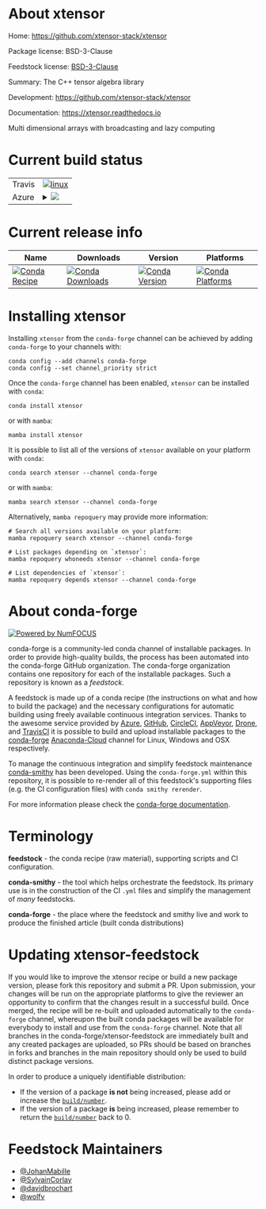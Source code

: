 About xtensor
=============

Home: https://github.com/xtensor-stack/xtensor

Package license: BSD-3-Clause

Feedstock license: [BSD-3-Clause](https://github.com/conda-forge/xtensor-feedstock/blob/main/LICENSE.txt)

Summary: The C++ tensor algebra library

Development: https://github.com/xtensor-stack/xtensor

Documentation: https://xtensor.readthedocs.io

Multi dimensional arrays with broadcasting and lazy computing

Current build status
====================


<table><tr>
    <td>Travis</td>
    <td>
      <a href="https://app.travis-ci.com/conda-forge/xtensor-feedstock">
        <img alt="linux" src="https://img.shields.io/travis/com/conda-forge/xtensor-feedstock/main.svg?label=Linux">
      </a>
    </td>
  </tr>
    
  <tr>
    <td>Azure</td>
    <td>
      <details>
        <summary>
          <a href="https://dev.azure.com/conda-forge/feedstock-builds/_build/latest?definitionId=2226&branchName=main">
            <img src="https://dev.azure.com/conda-forge/feedstock-builds/_apis/build/status/xtensor-feedstock?branchName=main">
          </a>
        </summary>
        <table>
          <thead><tr><th>Variant</th><th>Status</th></tr></thead>
          <tbody><tr>
              <td>linux_64</td>
              <td>
                <a href="https://dev.azure.com/conda-forge/feedstock-builds/_build/latest?definitionId=2226&branchName=main">
                  <img src="https://dev.azure.com/conda-forge/feedstock-builds/_apis/build/status/xtensor-feedstock?branchName=main&jobName=linux&configuration=linux%20linux_64_" alt="variant">
                </a>
              </td>
            </tr><tr>
              <td>linux_aarch64</td>
              <td>
                <a href="https://dev.azure.com/conda-forge/feedstock-builds/_build/latest?definitionId=2226&branchName=main">
                  <img src="https://dev.azure.com/conda-forge/feedstock-builds/_apis/build/status/xtensor-feedstock?branchName=main&jobName=linux&configuration=linux%20linux_aarch64_" alt="variant">
                </a>
              </td>
            </tr><tr>
              <td>linux_ppc64le</td>
              <td>
                <a href="https://dev.azure.com/conda-forge/feedstock-builds/_build/latest?definitionId=2226&branchName=main">
                  <img src="https://dev.azure.com/conda-forge/feedstock-builds/_apis/build/status/xtensor-feedstock?branchName=main&jobName=linux&configuration=linux%20linux_ppc64le_" alt="variant">
                </a>
              </td>
            </tr><tr>
              <td>osx_64</td>
              <td>
                <a href="https://dev.azure.com/conda-forge/feedstock-builds/_build/latest?definitionId=2226&branchName=main">
                  <img src="https://dev.azure.com/conda-forge/feedstock-builds/_apis/build/status/xtensor-feedstock?branchName=main&jobName=osx&configuration=osx%20osx_64_" alt="variant">
                </a>
              </td>
            </tr><tr>
              <td>osx_arm64</td>
              <td>
                <a href="https://dev.azure.com/conda-forge/feedstock-builds/_build/latest?definitionId=2226&branchName=main">
                  <img src="https://dev.azure.com/conda-forge/feedstock-builds/_apis/build/status/xtensor-feedstock?branchName=main&jobName=osx&configuration=osx%20osx_arm64_" alt="variant">
                </a>
              </td>
            </tr><tr>
              <td>win_64</td>
              <td>
                <a href="https://dev.azure.com/conda-forge/feedstock-builds/_build/latest?definitionId=2226&branchName=main">
                  <img src="https://dev.azure.com/conda-forge/feedstock-builds/_apis/build/status/xtensor-feedstock?branchName=main&jobName=win&configuration=win%20win_64_" alt="variant">
                </a>
              </td>
            </tr>
          </tbody>
        </table>
      </details>
    </td>
  </tr>
</table>

Current release info
====================

| Name | Downloads | Version | Platforms |
| --- | --- | --- | --- |
| [![Conda Recipe](https://img.shields.io/badge/recipe-xtensor-green.svg)](https://anaconda.org/conda-forge/xtensor) | [![Conda Downloads](https://img.shields.io/conda/dn/conda-forge/xtensor.svg)](https://anaconda.org/conda-forge/xtensor) | [![Conda Version](https://img.shields.io/conda/vn/conda-forge/xtensor.svg)](https://anaconda.org/conda-forge/xtensor) | [![Conda Platforms](https://img.shields.io/conda/pn/conda-forge/xtensor.svg)](https://anaconda.org/conda-forge/xtensor) |

Installing xtensor
==================

Installing `xtensor` from the `conda-forge` channel can be achieved by adding `conda-forge` to your channels with:

```
conda config --add channels conda-forge
conda config --set channel_priority strict
```

Once the `conda-forge` channel has been enabled, `xtensor` can be installed with `conda`:

```
conda install xtensor
```

or with `mamba`:

```
mamba install xtensor
```

It is possible to list all of the versions of `xtensor` available on your platform with `conda`:

```
conda search xtensor --channel conda-forge
```

or with `mamba`:

```
mamba search xtensor --channel conda-forge
```

Alternatively, `mamba repoquery` may provide more information:

```
# Search all versions available on your platform:
mamba repoquery search xtensor --channel conda-forge

# List packages depending on `xtensor`:
mamba repoquery whoneeds xtensor --channel conda-forge

# List dependencies of `xtensor`:
mamba repoquery depends xtensor --channel conda-forge
```


About conda-forge
=================

[![Powered by
NumFOCUS](https://img.shields.io/badge/powered%20by-NumFOCUS-orange.svg?style=flat&colorA=E1523D&colorB=007D8A)](https://numfocus.org)

conda-forge is a community-led conda channel of installable packages.
In order to provide high-quality builds, the process has been automated into the
conda-forge GitHub organization. The conda-forge organization contains one repository
for each of the installable packages. Such a repository is known as a *feedstock*.

A feedstock is made up of a conda recipe (the instructions on what and how to build
the package) and the necessary configurations for automatic building using freely
available continuous integration services. Thanks to the awesome service provided by
[Azure](https://azure.microsoft.com/en-us/services/devops/), [GitHub](https://github.com/),
[CircleCI](https://circleci.com/), [AppVeyor](https://www.appveyor.com/),
[Drone](https://cloud.drone.io/welcome), and [TravisCI](https://travis-ci.com/)
it is possible to build and upload installable packages to the
[conda-forge](https://anaconda.org/conda-forge) [Anaconda-Cloud](https://anaconda.org/)
channel for Linux, Windows and OSX respectively.

To manage the continuous integration and simplify feedstock maintenance
[conda-smithy](https://github.com/conda-forge/conda-smithy) has been developed.
Using the ``conda-forge.yml`` within this repository, it is possible to re-render all of
this feedstock's supporting files (e.g. the CI configuration files) with ``conda smithy rerender``.

For more information please check the [conda-forge documentation](https://conda-forge.org/docs/).

Terminology
===========

**feedstock** - the conda recipe (raw material), supporting scripts and CI configuration.

**conda-smithy** - the tool which helps orchestrate the feedstock.
                   Its primary use is in the construction of the CI ``.yml`` files
                   and simplify the management of *many* feedstocks.

**conda-forge** - the place where the feedstock and smithy live and work to
                  produce the finished article (built conda distributions)


Updating xtensor-feedstock
==========================

If you would like to improve the xtensor recipe or build a new
package version, please fork this repository and submit a PR. Upon submission,
your changes will be run on the appropriate platforms to give the reviewer an
opportunity to confirm that the changes result in a successful build. Once
merged, the recipe will be re-built and uploaded automatically to the
`conda-forge` channel, whereupon the built conda packages will be available for
everybody to install and use from the `conda-forge` channel.
Note that all branches in the conda-forge/xtensor-feedstock are
immediately built and any created packages are uploaded, so PRs should be based
on branches in forks and branches in the main repository should only be used to
build distinct package versions.

In order to produce a uniquely identifiable distribution:
 * If the version of a package **is not** being increased, please add or increase
   the [``build/number``](https://docs.conda.io/projects/conda-build/en/latest/resources/define-metadata.html#build-number-and-string).
 * If the version of a package **is** being increased, please remember to return
   the [``build/number``](https://docs.conda.io/projects/conda-build/en/latest/resources/define-metadata.html#build-number-and-string)
   back to 0.

Feedstock Maintainers
=====================

* [@JohanMabille](https://github.com/JohanMabille/)
* [@SylvainCorlay](https://github.com/SylvainCorlay/)
* [@davidbrochart](https://github.com/davidbrochart/)
* [@wolfv](https://github.com/wolfv/)

